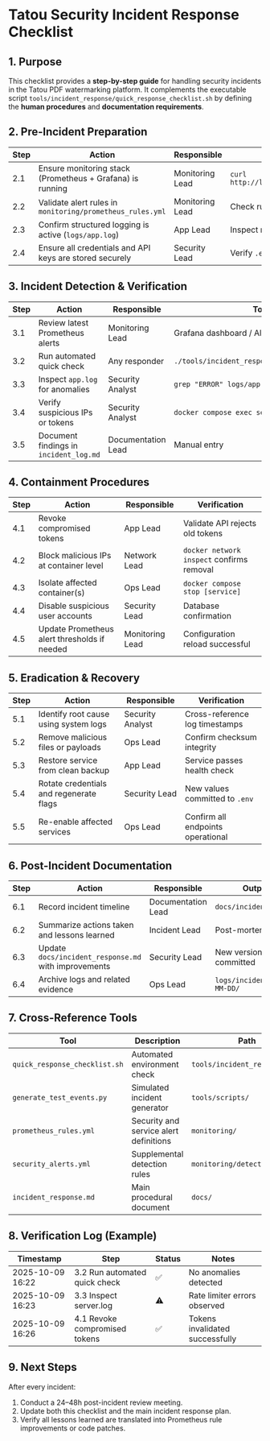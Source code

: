# Tatou Security Incident Response Checklist

## 1. Purpose
This checklist provides a **step-by-step guide** for handling security incidents in the Tatou PDF watermarking platform.
It complements the executable script `tools/incident_response/quick_response_checklist.sh` by defining the **human procedures** and **documentation requirements**.


## 2. Pre-Incident Preparation

| Step |                        Action                             |   Responsible   |            Verification              |
|------|-----------------------------------------------------------|-----------------|--------------------------------------|
| 2.1  | Ensure monitoring stack (Prometheus + Grafana) is running | Monitoring Lead | `curl http://localhost:9090/-/ready` |
| 2.2  | Validate alert rules in `monitoring/prometheus_rules.yml` | Monitoring Lead | Check rules load successfully        |
| 2.3  | Confirm structured logging is active (`logs/app.log`)     | App Lead        | Inspect recent entries               |
| 2.4  | Ensure all credentials and API keys are stored securely   | Security Lead   | Verify `.env` configuration          |


## 3. Incident Detection & Verification

| Step |                Action                  |    Responsible     |                      Tool/Command                       |
|------|----------------------------------------|--------------------|---------------------------------------------------------|
| 3.1  | Review latest Prometheus alerts        | Monitoring Lead    | Grafana dashboard / AlertManager                        |
| 3.2  | Run automated quick check              | Any responder      | `./tools/incident_response/quick_response_checklist.sh` |
| 3.3  | Inspect `app.log` for anomalies        | Security Analyst   | `grep "ERROR" logs/app.log`                             |
| 3.4  | Verify suspicious IPs or tokens        | Security Analyst   | `docker compose exec server cat /app/logs/app.log`      |
| 3.5  | Document findings in `incident_log.md` | Documentation Lead | Manual entry                                            |


## 4. Containment Procedures

| Step |                    Action                    |   Responsible   |                Verification               |
|------|----------------------------------------------|-----------------|-------------------------------------------|
| 4.1  | Revoke compromised tokens                    | App Lead        | Validate API rejects old tokens           |
| 4.2  | Block malicious IPs at container level       | Network Lead    | `docker network inspect` confirms removal |
| 4.3  | Isolate affected container(s)                | Ops Lead        | `docker compose stop [service]`           |
| 4.4  | Disable suspicious user accounts             | Security Lead   | Database confirmation                     |
| 4.5  | Update Prometheus alert thresholds if needed | Monitoring Lead | Configuration reload successful           |


## 5. Eradication & Recovery

| Step |                  Action                 |   Responsible    |           Verification            |
|------|-----------------------------------------|------------------|-----------------------------------|
| 5.1  | Identify root cause using system logs   | Security Analyst | Cross-reference log timestamps    |
| 5.2  | Remove malicious files or payloads      | Ops Lead         | Confirm checksum integrity        |
| 5.3  | Restore service from clean backup       | App Lead         | Service passes health check       |
| 5.4  | Rotate credentials and regenerate flags | Security Lead    | New values committed to `.env`    |
| 5.5  | Re-enable affected services             | Ops Lead         | Confirm all endpoints operational |


## 6. Post-Incident Documentation

| Step |                       Action                         |    Responsible     |           Output             |
|------|------------------------------------------------------|--------------------|------------------------------|
| 6.1  | Record incident timeline                             | Documentation Lead | `docs/incident_log.md`       |
| 6.2  | Summarize actions taken and lessons learned          | Incident Lead      | Post-mortem section          |
| 6.3  | Update `docs/incident_response.md` with improvements | Security Lead      | New version committed        |
| 6.4  | Archive logs and related evidence                    | Ops Lead           | `logs/incidents/YYYY-MM-DD/` |


## 7. Cross-Reference Tools

|             Tool              |            Description                 |             Path              |
|-------------------------------|----------------------------------------|-------------------------------|
| `quick_response_checklist.sh` | Automated environment check            | `tools/incident_response/`    |
| `generate_test_events.py`     | Simulated incident generator           | `tools/scripts/`              |
| `prometheus_rules.yml`        | Security and service alert definitions | `monitoring/`                 |
| `security_alerts.yml`         | Supplemental detection rules           | `monitoring/detection_rules/` |
| `incident_response.md`        | Main procedural document               | `docs/`                       |


## 8. Verification Log (Example)

|    Timestamp     |             Step              | Status |             Notes               |
|------------------|-------------------------------|--------|---------------------------------|
| 2025-10-09 16:22 | 3.2 Run automated quick check |   ✅   | No anomalies detected           |
| 2025-10-09 16:23 | 3.3 Inspect server.log        |   ⚠️    | Rate limiter errors observed    |
| 2025-10-09 16:26 | 4.1 Revoke compromised tokens |   ✅   | Tokens invalidated successfully |


## 9. Next Steps
After every incident:
1. Conduct a 24–48h post-incident review meeting.
2. Update both this checklist and the main incident response plan.
3. Verify all lessons learned are translated into Prometheus rule improvements or code patches.
 
